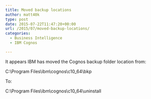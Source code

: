 ```yaml
---
title: Moved backup locations
author: matt40k
type: post
date: 2015-07-22T11:47:20+00:00
url: /2015/07/moved-backup-locations/
categories:
  - Business Intelligence
  - IBM Cognos

---
```

It appears IBM has moved the Cognos backup folder location from:
  
C:\Program Files\ibm\cognos\c10_64\bkp
  
To:
  
C:\Program Files\ibm\cognos\c10_64\uninstall
